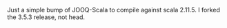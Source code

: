 Just a simple bump of JOOQ-Scala to compile against scala 2.11.5.
I forked the 3.5.3 release, not head.

